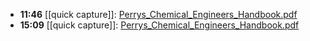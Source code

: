 - **11:46** [[quick capture]]:  [Perrys_Chemical_Engineers_Handbook.pdf](https://mathguy.us/BySubject/Chemistry/Perrys_Chemical_Engineers_Handbook.pdf)
- **15:09** [[quick capture]]:  [Perrys_Chemical_Engineers_Handbook.pdf](https://mathguy.us/BySubject/Chemistry/Perrys_Chemical_Engineers_Handbook.pdf)